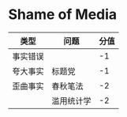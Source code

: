 # Shame of Media

| 类型 | 问题 | 分值 |
| --- | --- | --- |
| 事实错误 | | -1 |
| 夸大事实 | 标题党 | -1 |
| 歪曲事实 | 春秋笔法 | -2 |
| | 滥用统计学 | -2 |
